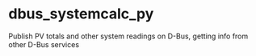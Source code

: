 dbus_systemcalc_py
==================

Publish PV totals and other system readings on D-Bus, getting info from other D-Bus services
